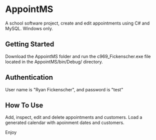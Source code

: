﻿# AppointMS
A school software project, create and edit appointments using C# and MySQL. Windows only.

## Getting Started
Download the AppointMS folder and run the c969_Fickenscher.exe file located in the AppointMS/bin/Debug/ directory.

## Authentication
User name is "Ryan Fickenscher", and password is "test"

## How To Use
Add, inspect, edit and delete appointments and customers.
Load a generated calendar with apoinment dates and customers.

Enjoy